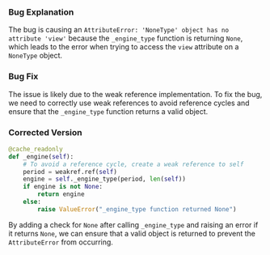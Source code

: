 ### Bug Explanation
The bug is causing an `AttributeError: 'NoneType' object has no attribute 'view'` because the `_engine_type` function is returning `None`, which leads to the error when trying to access the `view` attribute on a `NoneType` object.

### Bug Fix
The issue is likely due to the weak reference implementation. To fix the bug, we need to correctly use weak references to avoid reference cycles and ensure that the `_engine_type` function returns a valid object.

### Corrected Version
```python
@cache_readonly
def _engine(self):
    # To avoid a reference cycle, create a weak reference to self
    period = weakref.ref(self)
    engine = self._engine_type(period, len(self))
    if engine is not None:
        return engine
    else:
        raise ValueError("_engine_type function returned None")
``` 

By adding a check for `None` after calling `_engine_type` and raising an error if it returns `None`, we can ensure that a valid object is returned to prevent the `AttributeError` from occurring.